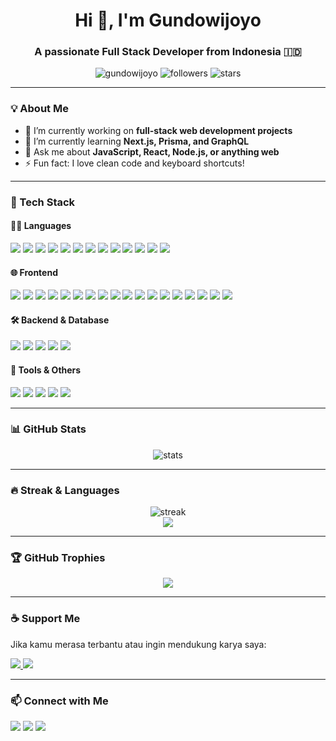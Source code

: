 <h1 align="center">Hi 👋, I'm Gundowijoyo</h1>
<h3 align="center">A passionate Full Stack Developer from Indonesia 🇮🇩</h3>

<p align="center">
  <img src="https://komarev.com/ghpvc/?username=gundowijoyo&label=Profile%20views&color=0e75b6&style=flat" alt="gundowijoyo" />
  <img src="https://img.shields.io/github/followers/gundowijoyo?label=Followers&style=flat-square" alt="followers"/>
  <img src="https://img.shields.io/github/stars/gundowijoyo?label=Stars&style=flat-square" alt="stars"/>
</p>

---

### 💡 About Me

- 🔭 I’m currently working on **full-stack web development projects**
- 🌱 I’m currently learning **Next.js, Prisma, and GraphQL**
- 💬 Ask me about **JavaScript, React, Node.js, or anything web**
- ⚡ Fun fact: I love clean code and keyboard shortcuts!

---

### 🧠 Tech Stack

#### 👨‍💻 Languages
<p>
  <!-- Web & Scripting -->
  <img src="https://img.shields.io/badge/JavaScript-F7DF1E?style=flat&logo=javascript&logoColor=black"/>
  <img src="https://img.shields.io/badge/TypeScript-3178C6?style=flat&logo=typescript&logoColor=white"/>
  <img src="https://img.shields.io/badge/Python-3776AB?style=flat&logo=python&logoColor=white"/>
  <img src="https://img.shields.io/badge/PHP-777BB4?style=flat&logo=php&logoColor=white"/>
  <img src="https://img.shields.io/badge/Ruby-CC342D?style=flat&logo=ruby&logoColor=white"/>
  <img src="https://img.shields.io/badge/Perl-39457E?style=flat&logo=perl&logoColor=white"/>
  <img src="https://img.shields.io/badge/Bash-4EAA25?style=flat&logo=gnu-bash&logoColor=white"/>
  
  <!-- Web Basics -->
  <img src="https://img.shields.io/badge/HTML5-E34F26?style=flat&logo=html5&logoColor=white"/>
  <img src="https://img.shields.io/badge/CSS3-1572B6?style=flat&logo=css3&logoColor=white"/>
  
  <!-- System & Compiled -->
  <img src="https://img.shields.io/badge/C-00599C?style=flat&logo=c&logoColor=white"/>
  <img src="https://img.shields.io/badge/C++-00599C?style=flat&logo=c%2B%2B&logoColor=white"/>
  <img src="https://img.shields.io/badge/Go-00ADD8?style=flat&logo=go&logoColor=white"/>
  <img src="https://img.shields.io/badge/Rust-000000?style=flat&logo=rust&logoColor=white"/>
</p>


#### 🌐 Frontend
<p>
  <!-- Frameworks -->
  <img src="https://img.shields.io/badge/React-61DAFB?style=flat&logo=react&logoColor=black"/>
  <img src="https://img.shields.io/badge/Vue.js-4FC08D?style=flat&logo=vue.js&logoColor=white"/>
  <img src="https://img.shields.io/badge/Nuxt.js-00DC82?style=flat&logo=nuxtdotjs&logoColor=white"/>
  <img src="https://img.shields.io/badge/Angular-DD0031?style=flat&logo=angular&logoColor=white"/>
  <img src="https://img.shields.io/badge/Svelte-FF3E00?style=flat&logo=svelte&logoColor=white"/>

  <!-- UI Libraries & Design Systems -->
  <img src="https://img.shields.io/badge/TailwindCSS-06B6D4?style=flat&logo=tailwindcss&logoColor=white"/>
  <img src="https://img.shields.io/badge/DaisyUI-3B82F6?style=flat&logo=tailwindcss&logoColor=white"/>
  <img src="https://img.shields.io/badge/Bootstrap-7952B3?style=flat&logo=bootstrap&logoColor=white"/>
  <img src="https://img.shields.io/badge/Material_UI-0081CB?style=flat&logo=mui&logoColor=white"/>
  <img src="https://img.shields.io/badge/Chakra_UI-319795?style=flat&logo=chakraui&logoColor=white"/>
  <img src="https://img.shields.io/badge/Ant_Design-0170FE?style=flat&logo=antdesign&logoColor=white"/>
  <img src="https://img.shields.io/badge/jQuery-0769AD?style=flat&logo=jquery&logoColor=white"/>

  <!-- Build Tools -->
  <img src="https://img.shields.io/badge/Vite-646CFF?style=flat&logo=vite&logoColor=white"/>
  <img src="https://img.shields.io/badge/Webpack-8DD6F9?style=flat&logo=webpack&logoColor=black"/>

  <!-- State Management -->
  <img src="https://img.shields.io/badge/Redux-764ABC?style=flat&logo=redux&logoColor=white"/>
  <img src="https://img.shields.io/badge/Zustand-000000?style=flat&logo=react&logoColor=white"/>

  <!-- CSS in JS -->
  <img src="https://img.shields.io/badge/Emotion-DB7093?style=flat&logo=emotion&logoColor=white"/>
  <img src="https://img.shields.io/badge/Styled_Components-DB7093?style=flat&logo=styled-components&logoColor=white"/>
</p>


#### 🛠️ Backend & Database
<p>
  <img src="https://img.shields.io/badge/Node.js-339933?style=flat&logo=nodedotjs&logoColor=white"/>
  <img src="https://img.shields.io/badge/Express.js-000000?style=flat&logo=express&logoColor=white"/>
  <img src="https://img.shields.io/badge/Prisma-2D3748?style=flat&logo=prisma&logoColor=white"/>
  <img src="https://img.shields.io/badge/MongoDB-47A248?style=flat&logo=mongodb&logoColor=white"/>
  <img src="https://img.shields.io/badge/PostgreSQL-4169E1?style=flat&logo=postgresql&logoColor=white"/>
</p>

#### 🔧 Tools & Others
<p>
  <img src="https://img.shields.io/badge/Git-F05032?style=flat&logo=git&logoColor=white"/>
  <img src="https://img.shields.io/badge/GitHub-181717?style=flat&logo=github&logoColor=white"/>
  <img src="https://img.shields.io/badge/VS%20Code-007ACC?style=flat&logo=acodecode&logoColor=white"/>
  <img src="https://img.shields.io/badge/Postman-FF6C37?style=flat&logo=postman&logoColor=white"/>
  <img src="https://img.shields.io/badge/Figma-F24E1E?style=flat&logo=figma&logoColor=white"/>
</p>

---

### 📊 GitHub Stats

<p align="center">
  <img src="https://github-readme-stats.vercel.app/api?username=gundowijoyo&show_icons=true&theme=gruvbox" alt="stats" />
</p>

---

### 🔥 Streak & Languages

<p align="center">
  <img src="https://github-readme-streak-stats.herokuapp.com?user=gundowijoyo&theme=gruvbox" alt="streak"/>
  <br/>
  <img src="https://github-readme-stats.vercel.app/api/top-langs/?username=gundowijoyo&layout=compact&theme=gruvbox&hide=html" />
</p>

---

### 🏆 GitHub Trophies

<p align="center">
  <img src="https://github-profile-trophy.vercel.app/?username=gundowijoyo&theme=gruvbox&margin-w=10&no-frame=true"/>
</p>

---

### ☕ Support Me

Jika kamu merasa terbantu atau ingin mendukung karya saya:

<p align="left">
  <a href="https://saweria.co/gundowijoyo" target="_blank">
    <img src="https://img.shields.io/badge/Saweria-Donate-orange?style=flat&logo=ko-fi&logoColor=white"/>
  </a>
  <a href="https://trakteer.id/gundowijoyo" target="_blank">
    <img src="https://img.shields.io/badge/Trakteer.id-Support-red?style=flat&logo=buymeacoffee&logoColor=white"/>
  </a>
</p>

---

### 📫 Connect with Me

<p>
  <a href="mailto:gundowijoyo@example.com"><img src="https://img.shields.io/badge/Email-D14836?style=flat&logo=gmail&logoColor=white"/></a>
  <a href="https://linkedin.com/in/gundowijoyo"><img src="https://img.shields.io/badge/LinkedIn-0A66C2?style=flat&logo=linkedin&logoColor=white"/></a>
  <a href="https://twitter.com/gundowijoyo"><img src="https://img.shields.io/badge/Twitter-1DA1F2?style=flat&logo=twitter&logoColor=white"/></a>
</p>
